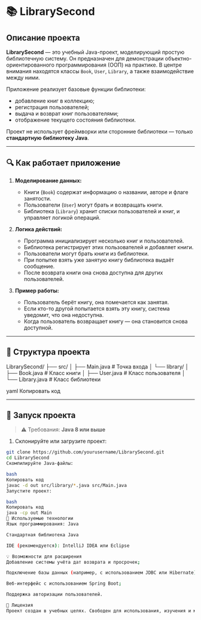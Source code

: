 # 📚 LibrarySecond

## Описание проекта

**LibrarySecond** — это учебный Java-проект, моделирующий простую библиотечную систему. Он предназначен для демонстрации объектно-ориентированного программирования (ООП) на практике. В центре внимания находятся классы `Book`, `User`, `Library`, а также взаимодействие между ними.

Приложение реализует базовые функции библиотеки:
- добавление книг в коллекцию;
- регистрация пользователей;
- выдача и возврат книг пользователями;
- отображение текущего состояния библиотеки.

Проект не использует фреймворки или сторонние библиотеки — только **стандартную библиотеку Java**.

---

## 🔍 Как работает приложение

1. **Моделирование данных:**
   - Книги (`Book`) содержат информацию о названии, авторе и флаге занятости.
   - Пользователи (`User`) могут брать и возвращать книги.
   - Библиотека (`Library`) хранит списки пользователей и книг, и управляет логикой операций.

2. **Логика действий:**
   - Программа инициализирует несколько книг и пользователей.
   - Библиотека регистрирует этих пользователей и добавляет книги.
   - Пользователи могут брать книги из библиотеки.
   - При попытке взять уже занятую книгу библиотека выдаёт сообщение.
   - После возврата книги она снова доступна для других пользователей.

3. **Пример работы:**
   - Пользователь берёт книгу, она помечается как занятая.
   - Если кто-то другой попытается взять эту книгу, система уведомит, что она недоступна.
   - Когда пользователь возвращает книгу — она становится снова доступной.

---

## 🧱 Структура проекта

LibrarySecond/ ├── src/ │ ├── Main.java # Точка входа │ └── library/ │ ├── Book.java # Класс книги │ ├── User.java # Класс пользователя │ └── Library.java # Класс библиотеки

yaml
Копировать код

---

## 🚀 Запуск проекта

> ⚠️ Требования: **Java 8 или выше**

1. Склонируйте или загрузите проект:
```bash
git clone https://github.com/yourusername/LibrarySecond.git
cd LibrarySecond
Скомпилируйте Java-файлы:

bash
Копировать код
javac -d out src/library/*.java src/Main.java
Запустите проект:

bash
Копировать код
java -cp out Main
🧪 Используемые технологии
Язык программирования: Java

Стандартная библиотека Java

IDE (рекомендуется): IntelliJ IDEA или Eclipse

💡 Возможности для расширения
Добавление системы учёта дат возврата и просрочек;

Подключение базы данных (например, с использованием JDBC или Hibernate);

Веб-интерфейс с использованием Spring Boot;

Поддержка авторизации пользователей.

📄 Лицензия
Проект создан в учебных целях. Свободен для использования, изучения и модификации.
